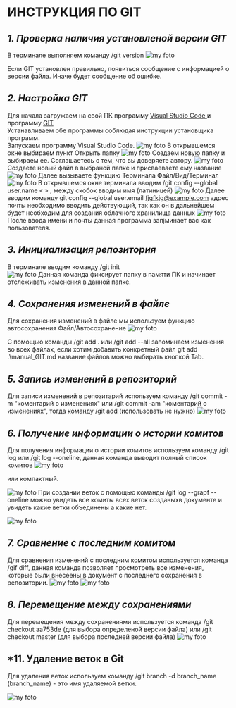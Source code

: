 # **ИНСТРУКЦИЯ ПО GIT**
## *1. Проверка наличия установленой версии GIT*

В терминале выполняем команду /git version
![my foto](logo1.png)

Если GIT установлен правильно, появиться сообщение с информацией о версии файла.
Иначе будет сообщение об ошибке.
 ## *2. Настройка GIT*
 Для начала загружаем на свой ПК программу 
 [Visual Studio Code ](https://code.visualstudio.com) и программу [GIT](https://git-scm.com/downloads)  
Устанавливаем обе программы соблюдая инструкции установщика программ.  
Запускаем программу Visual Studio Code.  ![my foto](logo2.png)  В открывшемся окне выбираем пункт Открыть папку  ![my foto](logo3.png)  Создаем новую папку и выбираем ее. Соглашаетесь с тем, что вы доверяете автору.    ![my foto](logo4.png)  Создаете новый файл в выбраной папке и присваеваете ему название  ![my foto](logo6.png) Далее вызываете функцию Терминала Файл/Вид/Терминал ![my foto](logo7.png)  В открывшемся окне терминала вводим /git config --global user.name «  » , между скобок вводим имя (латиницей) ![my foto](logo8.png)  Далее вводим команду git config --global user.email fjgfkjg@example.com адрес почты необходимо вводить действующий, так как он в дальнейшем будет необходим для создания облачного хранилища данных ![my foto](logo9.png) После ввода имени и почты данная программа запjминает вас как пользователя.
 ## *3. Инициализация репозитория*
 В терминале вводим команду /git init  
 ![my foto](logo10.png)  Данная команда фиксирует папку в памяти ПК и начинает отслеживать изменения в данной папке.
 ## *4. Сохранения изменений в файле*
 Для сохранения изменений в файле мы используем функцию автосохранения Файл/Автосохранение  ![my foto](logo11.png)
 
 С помощью команды /git add . или /git add --all запоминаем изменения во всех файлах, если хотим добавить конкретный файл  git add .\manual_GIT.md название файлов можно выбирать кнопкой Tab. 
 ## *5. Запись изменений в репозиторий*
 Для записи изменений в репозитарий используем команду  /git commit -m "коментарий о изменениях" или /git commit -am "коментарий о изменениях", тогда команду /git add (использовать не нужно)  ![my foto](logo12.png)
 ## *6. Получение информации о истории комитов*
 Для получения информации о истории комитов используем команду /git log  или /git log --oneline, данная команда выводит полный список комитов
 ![my foto](logo14.png)
 
 или компактный.

 ![my foto](logo13.png)
 При создании веток с помощью команды /git log --grapf --oneline можно увидеть все комиты всех веток созданыхв документе и увидеть какие ветки объединены а какие нет. 
 
 ![my foto](logo22.png)
 ## *7. Сравнение с последним комитом*
 Для сравнения изменений с последним комитом используется команда /gif diff, данная команда позволяет просмотреть все изменения, которые были внесеены в документ с последнего сохранения в репозитории.  ![my foto](logo15.png)  ![my foto](logo16.png) 
 ## *8. Перемещение между сохранениями*
 Для перемещения между сохранениями используется команда /git checkout aa753de (для выбора определеной версии файла) или /git checkout master (для выбора последней версии файла) ![my foto](logo17.png)
## *11. Удаление веток в Git
Для удаления веток используем команду /git branch -d branch_name (branch_name) - это имя удаляемой ветки.

 ![my foto](logo21..png)